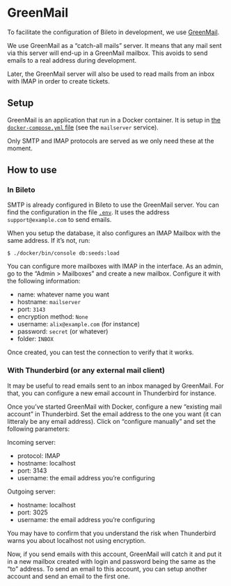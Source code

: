 # GreenMail

To facilitate the configuration of Bileto in development, we use [GreenMail](https://greenmail-mail-test.github.io/greenmail/).

We use GreenMail as a “catch-all mails” server.
It means that any mail sent via this server will end-up in a GreenMail mailbox.
This avoids to send emails to a real address during development.

Later, the GreenMail server will also be used to read mails from an inbox with IMAP in order to create tickets.

## Setup

GreenMail is an application that run in a Docker container.
It is setup in [the `docker-compose.yml` file](/docker/development/docker-compose.yml) (see the `mailserver` service).

Only SMTP and IMAP protocols are served as we only need these at the moment.

## How to use

### In Bileto

SMTP is already configured in Bileto to use the GreenMail server.
You can find the configuration in the file [`.env`](/.env).
It uses the address `support@example.com` to send emails.

When you setup the database, it also configures an IMAP Mailbox with the same address.
If it’s not, run:

```console
$ ./docker/bin/console db:seeds:load
```

You can configure more mailboxes with IMAP in the interface.
As an admin, go to the “Admin > Mailboxes” and create a new mailbox.
Configure it with the following information:

- name: whatever name you want
- hostname: `mailserver`
- port: `3143`
- encryption method: `None`
- username: `alix@example.com` (for instance)
- password: `secret` (or whatever)
- folder: `INBOX`

Once created, you can test the connection to verify that it works.

### With Thunderbird (or any external mail client)

It may be useful to read emails sent to an inbox managed by GreenMail.
For that, you can configure a new email account in Thunderbird for instance.

Once you’ve started GreenMail with Docker, configure a new “existing mail account” in Thunderbird.
Set the email address to the one you want (it can litteraly be any email address).
Click on “configure manually” and set the following parameters:

Incoming server:

- protocol: IMAP
- hostname: localhost
- port: 3143
- username: the email address you’re configuring

Outgoing server:

- hostname: localhost
- port: 3025
- username: the email address you’re configuring

You may have to confirm that you understand the risk when Thunderbird warns you about localhost not using encryption.

Now, if you send emails with this account, GreenMail will catch it and put it in a new mailbox created with login and password being the same as the “to” address.
To send an email to this account, you can setup another account and send an email to the first one.
